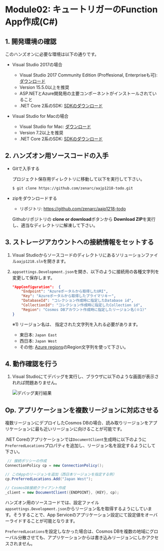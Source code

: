 # Module02: キュートリガーのFunction App作成(C#)

## 1. 開発環境の確認

このハンズオンに必要な環境は以下の通りです。

* Visual Studio 2017の場合

    * Visual Studio 2017 Community Edition (Proffesional, Enterpriseも可): [ダウンロード](https://www.visualstudio.com/ja/free-developer-offers/)
    * Version 15.5.0以上を推奨
    * ASP.NETとAzure開発用の主要コンポーネントがインストールされていること
    * .NET Core 2系のSDK: [SDKのダウンロード](https://www.microsoft.com/net/download/windows)

* Visual Studio for Macの場合

    * Visual Studio for Mac: [ダウンロード](https://www.visualstudio.com/ja/free-developer-offers/)
    * Version 7.2以上を推奨
    * .NET Core 2系のSDK: [SDKのダウンロード](https://www.microsoft.com/net/download/macos)

## 2. ハンズオン用ソースコードの入手

* Gitで入手する

    プロジェクト保存用ディレクトリに移動して以下を実行して下さい。

    ```bash
    $ git clone https://github.com/zenarc/aajp1218-todo.git
    ```

* zipをダウンロードする

    * リポジトリ: https://github.com/zenarc/aajp1218-todo

    Githubリポジトリの **clone or download**ボタンから **Download ZIP**を実行し、適当なディレクトリに解凍して下さい。

## 3. ストレージアカウントへの接続情報をセットする

1. Visual Studioからソースコードのディレクトリにあるソリューションファイル```aajp1218.sln```を開きます。

1. ```appsettings.Development.json```を開き、以下のように接続用の各種文字列を変更して保存します。

    ```json
    "AppConfiguration":  {
        "Endpoint": "Azureポータルから取得したURI",
        "Key": "Azureポータルから取得したプライマリキー",
        "DatabaseId": "コレクション作成時に指定したDatabase id",
        "CollectionId": "コレクション作成時に指定したCollection id",
        "Region": "Cosmos DBアカウント作成時に指定したリージョン名(※1)"
    }
    ```
    ※1) リージョン名は、 指定された文字列を入れる必要があります。
    * 東日本: ```Japan East```
    * 西日本: ```Japan West```
    * その他: [Azure regions](https://azure.microsoft.com/en-us/regions/)のRegion文字列を使って下さい。

## 4. 動作確認を行う

1. Visual Studioにてデバッグを実行し、ブラウザに以下のような画面が表示されれば問題ありません。

    ![デバッグ実行結果](./images/module4-1.png)

## Op. アプリケーションを複数リージョンに対応させる

複数リージョンにデプロイしたCosmos DBの場合、読み取りリージョンをアプリケーションに最も近いリージョンに向けることが可能です。

.NET Coreのアプリケーションでは```DocumentClient```生成時に以下のように```PreferredLocations```プロパティを追加し、リージョン名を設定するようにして下さい。

```c#
 // 接続ポリシーの作成
ConnectionPolicy cp = new ConnectionPolicy();

// このAppのリージョンを追加（西日本リージョンを指定する例）
cp.PreferredLocations.Add("Japan West");

// CosmosDB接続クライアント作成
_client = new DocumentClient({ENDPOINT}, {KEY}, cp);
```

ハンズオン用のソースコードでは、設定ファイル```appsettings.Development.json```からリージョン名を取得するようにしています。そうすることで、App Serviceのアプリケーション設定にて設定値をオーバーライドすることが可能となります。

```PreferredLocations```を設定しなかった場合は、Cosmos DBを複数の地域にグローバル分散させても、アプリケーションからは書き込みリージョンにしかアクセスされません。